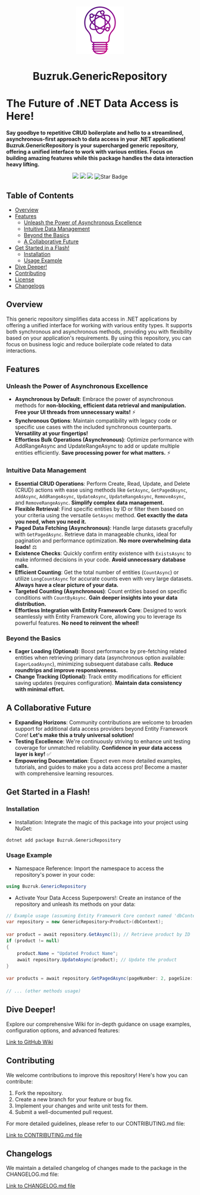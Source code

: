 <p align="center">
  <img src="https://github.com/buzurgmexrubon/Buzruk.GenericRepository/blob/master/icon.png" height="128">
  <h1 align="center">Buzruk.GenericRepository</h1>
</p>

# The Future of .NET Data Access is Here!

**Say goodbye to repetitive CRUD boilerplate and hello to a streamlined, asynchronous-first approach to data access in your .NET applications! Buzruk.GenericRepository is your supercharged generic repository, offering a unified interface to work with various entities. Focus on building amazing features while this package handles the data interaction heavy lifting.**

<p align="center">
   <img src="https://img.shields.io/github/license/buzurgmexrubon/Buzruk.GenericRepository"/>
   <img src="https://img.shields.io/github/stars/buzurgmexrubon/Buzruk.GenericRepository"/>
   <img src="https://img.shields.io/github/forks/buzurgmexrubon/Buzruk.GenericRepository"/>
   <img src="https://img.shields.io/static/v1?label=%F0%9F%8C%9F&message=If%20Useful&style=style=flat&color=BC4E99" alt="Star Badge"/>
</p>

## Table of Contents

- [Overview](#overview)
- [Features](#features)
	- [Unleash the Power of Asynchronous Excellence](#unleash-the-power-of-asynchronous-excellence)
	- [Intuitive Data Management](#intuitive-data-management)
	- [Beyond the Basics](#beyond-the-basics)
	- [A Collaborative Future](#a-collaborative-future)
- [Get Started in a Flash!](#get-started-in-a-flash)
	- [Installation](#installation)
	- [Usage Example](#usage-example)
- [Dive Deeper!](#dive-deeper)
- [Contributing](#contributing)
- [License](#license)
- [Changelogs](#changelogs)

## Overview

This generic repository simplifies data access in .NET applications by offering a unified interface for working with various entity types. It supports both synchronous and asynchronous methods, providing you with flexibility based on your application's requirements. By using this repository, you can focus on business logic and reduce boilerplate code related to data interactions.

## Features

### Unleash the Power of Asynchronous Excellence

- **Asynchronous by Default**: Embrace the power of asynchronous methods for **non-blocking, efficient data retrieval and manipulation. Free your UI threads from unnecessary waits!** ⚡️
- **Synchronous Options**: Maintain compatibility with legacy code or specific use cases with the included synchronous counterparts. **Versatility at your fingertips!**
- **Effortless Bulk Operations (Asynchronous)**: Optimize performance with AddRangeAsync and UpdateRangeAsync to add or update multiple entities efficiently. **Save processing power for what matters.** ⚡️

### Intuitive Data Management

- **Essential CRUD Operations**: Perform Create, Read, Update, and Delete (CRUD) actions with ease using methods like `GetAsync`, `GetPagedAsync`, `AddAsync`, `AddRangeAsync`, `UpdateAsync`, `UpdateRangeAsync`, `RemoveAsync`, and `RemoveRangeAsync`. **Simplify complex data management.**
- **Flexible Retrieval**: Find specific entities by ID or filter them based on your criteria using the versatile `GetAsync` method. **Get exactly the data you need, when you need it.**
- **Paged Data Fetching (Asynchronous)**: Handle large datasets gracefully with `GetPagedAsync`. Retrieve data in manageable chunks, ideal for pagination and performance optimization. **No more overwhelming data loads!** ⚖️
- **Existence Checks**: Quickly confirm entity existence with `ExistsAsync` to make informed decisions in your code. **Avoid unnecessary database calls.**
- **Efficient Counting**: Get the total number of entities (`CountAsync`) or utilize `LongCountAsync` for accurate counts even with very large datasets. **Always have a clear picture of your data.**
- **Targeted Counting (Asynchronous)**: Count entities based on specific conditions with `CountByAsync`. **Gain deeper insights into your data distribution.**
- **Effortless Integration with Entity Framework Core**: Designed to work seamlessly with Entity Framework Core, allowing you to leverage its powerful features. **No need to reinvent the wheel!**

### Beyond the Basics

- **Eager Loading (Optional)**: Boost performance by pre-fetching related entities when retrieving primary data (asynchronous option available: `EagerLoadAsync`), minimizing subsequent database calls. **Reduce roundtrips and improve responsiveness.**
- **Change Tracking (Optional)**: Track entity modifications for efficient saving updates (requires configuration). **Maintain data consistency with minimal effort.**

## A Collaborative Future

- **Expanding Horizons**: Community contributions are welcome to broaden support for additional data access providers beyond Entity Framework Core! **Let's make this a truly universal solution!**
- **Testing Excellence**: We're continuously striving to enhance unit testing coverage for unmatched reliability. **Confidence in your data access layer is key!** ✅
- **Empowering Documentation**: Expect even more detailed examples, tutorials, and guides to make you a data access pro! Become a master with comprehensive learning resources.

## Get Started in a Flash!

### Installation

- Installation: Integrate the magic of this package into your project using NuGet:

```bash
dotnet add package Buzruk.GenericRepository
```

### Usage Example

- Namespace Reference: Import the namespace to access the repository's power in your code:

```csharp
using Buzruk.GenericRepository
```

- Activate Your Data Access Superpowers!:  Create an instance of the repository and unleash its methods on your data:

```csharp
// Example usage (assuming Entity Framework Core context named 'dbContext')
var repository = new GenericRepository<Product>(dbContext);

var product = await repository.GetAsync(1); // Retrieve product by ID
if (product != null)
{
    product.Name = "Updated Product Name";
    await repository.UpdateAsync(product); // Update the product
}

var products = await repository.GetPagedAsync(pageNumber: 2, pageSize: 10); // Retrieve products in a paged format

// ... (other methods usage)
```

## Dive Deeper!

Explore our comprehensive Wiki for in-depth guidance on usage examples, configuration options, and advanced features:

[Link to GitHub Wiki](https://github.com/buzurgmexrubon/Buzruk.GenericRepository/wiki)

## Contributing

We welcome contributions to improve this repository! Here's how you can contribute:

1. Fork the repository.
2. Create a new branch for your feature or bug fix.
3. Implement your changes and write unit tests for them.
4. Submit a well-documented pull request.

For more detailed guidelines, please refer to our CONTRIBUTING.md file:

[Link to CONTRIBUTING.md file](https://github.com/buzurgmexrubon/Buzruk.GenericRepository/blob/master/CONTRIBUTING.md)

## Changelogs

We maintain a detailed changelog of changes made to the package in the CHANGELOG.md file:

[Link to CHANGELOG.md file](https://github.com/buzurgmexrubon/Buzruk.GenericRepository/blob/master/CHANGELOG.md)
